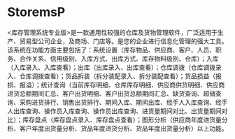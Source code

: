 # StoremsP
 <库存管理系统专业版>是一款通用性较强的仓库及货物管理软件，广泛适用于生产、贸易型公司企业，及商场、门店等。是您的企业进行信息化管理的强大工具。该系统在功能方面主要包括了：系统设置（库存物品、供应商、客户、人员、职务、合作关系、信用级别、入库方式、出库方式、库存物料级别、仓库）；入库（入库录入、入库查看）；出库（出库录入、出库查看）；仓库调拨（仓库调拨录入、仓库调拨查看）；货品拆装（拆分装配录入、拆分装配查看）；货品损益（报损、报溢）；统计查询（当前库存明细、仓库库存明细、供应商供货明细、供应商进货总额期间汇总、客户出货明细、客户出货总额期间汇总、缺货查询、超储查询、采购进货排行、销售出货排行、期间入库、期间出库、经手人入库查询、经手人出库查询、操作员入库查询、操作员出库查询、进货量期间对比、出货量期间对比）；库存盘点（库存盘点录入、库存盘点查看）；图形分析（供应商年度进货量分析、客户年度出货量分析、货品年度进货分析、货品年度出货量分析）以上功能。
